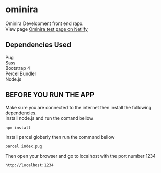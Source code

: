 # ominira
Ominira Development front end rapo.  
View page [Ominira test page on Netlify](https://ominiratest.netlify.com "Netlify link")

## Dependencies Used 

Pug  
Sass  
Bootstrap 4  
Percel Bundler  
Node.js


## BEFORE YOU RUN THE APP

Make sure you are connected to the internet then install the following dependencies.  
Install node.js and run the comand bellow

    npm install
    
Install parcel globerly then run the command bellow

    parcel index.pug
    
Then open your browser and go to localhost with the port number 1234

    http://localhost:1234
